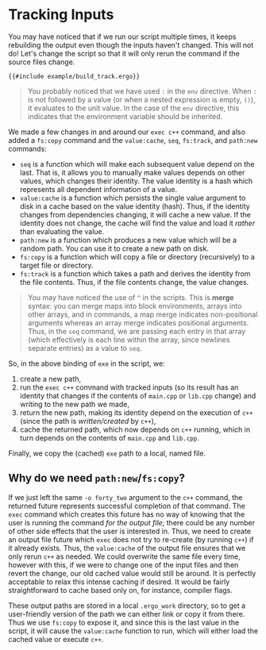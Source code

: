# Tracking Inputs

You may have noticed that if we run our script multiple times, it keeps
rebuilding the output even though the inputs haven't changed. This will not do!
Let's change the script so that it will only rerun the command if the source
files change.

```ergo
{{#include example/build_track.ergo}}
```

> You probably noticed that we have used `:` in the `env` directive. When `:`
> is not followed by a value (or when a nested expression is empty, `()`), it
> evaluates to the unit value. In the case of the `env` directive, this indicates
> that the environment variable should be inherited.

We made a few changes in and around our `exec c++` command, and also added a
`fs:copy` command and the `value:cache`, `seq`, `fs:track`, and `path:new` commands:

* `seq` is a function which will make each subsequent value depend on the last.
  That is, it allows you to manually make values depends on other values, which
  changes their identity. The value identity is a hash which represents all
  dependent information of a value.
* `value:cache` is a function which persists the single value argument to disk
  in a cache based on the value identity (hash). Thus, if the identity changes
  from dependencies changing, it will cache a new value. If the identity does
  not change, the cache will find the value and load it _rather_ than evaluating
  the value.
* `path:new` is a function which produces a new value which will be a random
  path. You can use it to create a new path on disk.
* `fs:copy` is a function which will copy a file or directory (recursively) to a
  target file or directory.
* `fs:track` is a function which takes a path and derives the identity from the
  file contents. Thus, if the file contents change, the value changes.

> You may have noticed the use of `^` in the scripts. This is **merge** syntax:
> you can merge maps into block environments, arrays into other arrays, and in
> commands, a map merge indicates non-positional arguments whereas an array
> merge indicates positional arguments. Thus, in the `seq` command, we are
> passing each entry in that array (which effectively is each line within the
> array, since newlines separate entries) as a value to `seq`.

So, in the above binding of `exe` in the script, we:
1. create a new path,
2. run the `exec c++` command with tracked inputs (so its result has an identity
   that changes if the contents of `main.cpp` or `lib.cpp` change) and writing
   to the new path we made,
3. return the new path, making its identity depend on the execution of `c++`
   (since the path is *written/created* by `c++`),
4. cache the returned path, which now depends on `c++` running, which in turn
   depends on the contents of `main.cpp` and `lib.cpp`.

Finally, we copy the (cached) `exe` path to a local, named file.

## Why do we need `path:new`/`fs:copy`?

If we just left the same `-o forty_two` argument to the `c++` command, the
returned future represents successful completion of that command. The `exec`
command which creates this future has no way of knowing that the user is running
the command _for the output file_; there could be any number of other side
effects that the user is interested in. Thus, we need to create an output file
future which `exec` does not try to re-create (by running `c++`) if it already
exists. Thus, the `value:cache` of the output file ensures that we only rerun
`c++` as needed. We could overwrite the same file every time, however with this,
if we were to change one of the input files and then revert the change, our old
cached value would still be around. It is perfectly acceptable to relax this
intense caching if desired. It would be fairly straightforward to cache based
only on, for instance, compiler flags.

These output paths are stored in a local `.ergo_work` directory, so to get a
user-friendly version of the path we can either link or copy it from there. Thus
we use `fs:copy` to expose it, and since this is the last value in the script,
it will cause the `value:cache` function to run, which will either load the
cached value or execute `c++`.
